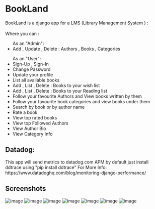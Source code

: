 # BookLand
BookLand is a django app for a LMS (Library Management System ) :<br /><br />
Where you can :

<ul>As an "Admin":  
<li>Add , Update , Delete : Authors , Books , Categories  </li>
</ul>
<ul>As an "User":
<li>Sign-Up , Sign-In<br /></li>
<li>Change Password </li>
<li>Update your profile</li>
<li>List all available books </li>
<li>Add , List , Delete : Books to your wish list </li>
<li>Add , List , Delete : Books to your Reading list </li>
<li>Follow your favourite Authors and View books written by them </li> 
<li>Follow your favourite book categories and view books under them </li>
<li>Search by book or by author name </li>
<li>Rate a book </li>
<li>View top rated books</li>
<li>View top Followed Authors</li>
<li>View Author Bio</li>
<li>View Category Info</li></ul>

<h2>Datadog: </h2>
This app will send metrics to datadog.com APM by default just install ddtrace using "pip install ddtrace"
For More Info: https://www.datadoghq.com/blog/monitoring-django-performance/

<h2>Screenshots</h2>

![image](https://user-images.githubusercontent.com/22475831/162617770-d94f7358-05a9-42ba-8323-b31840fdb2e4.png)
![image](https://user-images.githubusercontent.com/22475831/162617855-58d7ed35-12c9-4915-a8e4-48a8d610b61a.png)
![image](https://user-images.githubusercontent.com/22475831/162617880-86931367-5fdb-40b1-84ac-7a10fc626f1d.png)
![image](https://user-images.githubusercontent.com/22475831/162617940-7c9fbc1a-3ce2-43cb-ba50-9bf9df9183d9.png)
![image](https://user-images.githubusercontent.com/22475831/162617971-cc61cfa3-2fb2-44d8-842c-720fa010a7b3.png)
![image](https://user-images.githubusercontent.com/22475831/162618025-e6f3523a-7b5f-4f88-9a7c-fdf35c8e38b7.png)
![image](https://user-images.githubusercontent.com/22475831/162618135-7b6311c9-b708-4c21-a542-2c5299dec982.png)

